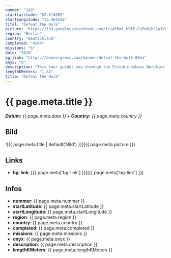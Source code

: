 ```yaml
---
nummer: "169"
startLatitude: "52.514989"
startLongitude: "13.464558"
titel: "Defeat the Hulk"
picture: "https://lh3.googleusercontent.com/lr/AFBm1_b9lE-CsPwDjhC1u3VQtuJ_wo8beM_ZvW3f1zRAHtQ1WcOXqHWXfLvOOy60Pk902Sb_pQULTjzGHBTEN00GbnloQtF9XmOptOmup9yWN_kJ_6lOmZNbJ2eGXmupK3PCW0X6YaV4JPNXmET9gbANVUgjAiXc9zDT2DR5lQ_gii2A4AG9Ny77ItetIxxGI_a6R2fxKe6xvBw7gtccXxwkZG5sooHPz5DmxOSpK3uCjE1BDX1IKPJcE4EUNYmo35lBLA90JOYfcQW2SuoEULMVQQ2AXlwgLE8O5t99-BwTWIH5L7qmeEb-DiTE4Duxdl_0YjDl1KRYRLpbxooauyFU44k_2ORqZwGaVku5OhTvJa38klAoBiIYZ0w2J9qLGSPI95Lf8O4S6pqCX8Qek2qq69o9e2gOs2innsAMKepdD2siJtbI5YRqt1ZScv1XDmww0vfDeGybk3pvFyjg_UGnk2hwhw3-9w6moFbpjH75QBrumLJTaBuEwaxq4-jD-sv950QUB-5_plWNJ-oFxNUjK9HnlZE9zapzFF7JcHvjC8VzFS2HRfRHQuVG0MysqEK6B5psSAOY2g3kxki__07iCWFI8lQ7s8eiUqv49YXar7cr0LY5tupoMFLRvW8khxw9xXE9-FG-qeGXT8RXgSTI7iD_-egChuUtP4rlVCODq4ae8l4wW4YZKsAGAdg-I3AfFsJB7OtejufckM2lJ9YRa61qfWdFXE8LE9K8ZhxeFxsQWv7ij94CtMMiKBHBendbcmmwYYTba3LyLGm9kIq8YSdDmR2xWpp7iVItRmG67ga0nBCVI9X2Rea1qrg596IukvjV7Z5sy3tt69PzGgJMVxJsvB8MrqATV72q"
region: "Berlin"
country: "Deutschland"
completed: "4104"
missions: "6"
date: "2018"
bg-link: "https://bannergress.com/banner/defeat-the-hulk-03ea"
onyx: "0"
description: "This tour guides you through the Friedrichshain Nordkiez which is also known as the Samariterkiez. You will find a lot of fascinating places here."
lengthKMeters: "1,62"
title: "Defeat the Hulk"
---
```


# {{ page.meta.title }}
_**Datum:** {{ page.meta.date }} • **Country:** {{ page.meta.country }}_

## Bild
![{{ page.meta.title | default('Bild') }}]({{ page.meta.picture }})

## Links
- **bg-link**: [{{ page.meta['bg-link'] }}]({{ page.meta['bg-link'] }})

## Infos
- **nummer**: {{ page.meta.nummer }}
- **startLatitude**: {{ page.meta.startLatitude }}
- **startLongitude**: {{ page.meta.startLongitude }}
- **region**: {{ page.meta.region }}
- **country**: {{ page.meta.country }}
- **completed**: {{ page.meta.completed }}
- **missions**: {{ page.meta.missions }}
- **onyx**: {{ page.meta.onyx }}
- **description**: {{ page.meta.description }}
- **lengthKMeters**: {{ page.meta.lengthKMeters }}

